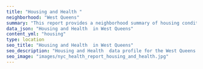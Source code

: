```yaml
---
title: "Housing and Health "
neighborhood: "West Queens"
summary: "This report provides a neighborhood summary of housing conditions and related health outcomes. It also describes population characteristics that can increase vulnerability to housing hazards."
data_json: "Housing and Health  in West Queens"
content_yml: "housing"
type: location
seo_title: "Housing and Health  in West Queens"
seo_description: "Housing and Health  data profile for the West Queens neighborhood of NYC."
seo_image: "images/nyc_health_report_housing_and_health.jpg"
---
```

